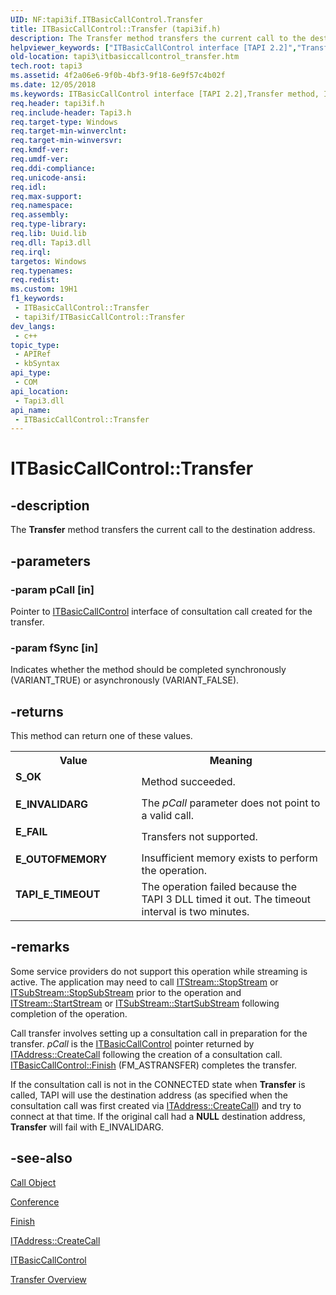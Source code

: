 ```yaml
---
UID: NF:tapi3if.ITBasicCallControl.Transfer
title: ITBasicCallControl::Transfer (tapi3if.h)
description: The Transfer method transfers the current call to the destination address.
helpviewer_keywords: ["ITBasicCallControl interface [TAPI 2.2]","Transfer method","ITBasicCallControl.Transfer","ITBasicCallControl::Transfer","Transfer","Transfer method [TAPI 2.2]","Transfer method [TAPI 2.2]","ITBasicCallControl interface","_tapi3_itbasiccallcontrol_transfer","tapi3.itbasiccallcontrol_transfer","tapi3if/ITBasicCallControl::Transfer"]
old-location: tapi3\itbasiccallcontrol_transfer.htm
tech.root: tapi3
ms.assetid: 4f2a06e6-9f0b-4bf3-9f18-6e9f57c4b02f
ms.date: 12/05/2018
ms.keywords: ITBasicCallControl interface [TAPI 2.2],Transfer method, ITBasicCallControl.Transfer, ITBasicCallControl::Transfer, Transfer, Transfer method [TAPI 2.2], Transfer method [TAPI 2.2],ITBasicCallControl interface, _tapi3_itbasiccallcontrol_transfer, tapi3.itbasiccallcontrol_transfer, tapi3if/ITBasicCallControl::Transfer
req.header: tapi3if.h
req.include-header: Tapi3.h
req.target-type: Windows
req.target-min-winverclnt: 
req.target-min-winversvr: 
req.kmdf-ver: 
req.umdf-ver: 
req.ddi-compliance: 
req.unicode-ansi: 
req.idl: 
req.max-support: 
req.namespace: 
req.assembly: 
req.type-library: 
req.lib: Uuid.lib
req.dll: Tapi3.dll
req.irql: 
targetos: Windows
req.typenames: 
req.redist: 
ms.custom: 19H1
f1_keywords:
 - ITBasicCallControl::Transfer
 - tapi3if/ITBasicCallControl::Transfer
dev_langs:
 - c++
topic_type:
 - APIRef
 - kbSyntax
api_type:
 - COM
api_location:
 - Tapi3.dll
api_name:
 - ITBasicCallControl::Transfer
---
```


# ITBasicCallControl::Transfer


## -description

The 
<b>Transfer</b> method transfers the current call to the destination address.

## -parameters

### -param pCall [in]

Pointer to 
<a href="/windows/desktop/api/tapi3if/nn-tapi3if-itbasiccallcontrol">ITBasicCallControl</a> interface of consultation call created for the transfer.

### -param fSync [in]

Indicates whether the method should be completed synchronously (VARIANT_TRUE) or asynchronously (VARIANT_FALSE).

## -returns

This method can return one of these values.

<table>
<tr>
<th>Value</th>
<th>Meaning</th>
</tr>
<tr>
<td width="40%">
<dl>
<dt><b>S_OK</b></dt>
</dl>
</td>
<td width="60%">
Method succeeded.

</td>
</tr>
<tr>
<td width="40%">
<dl>
<dt><b>E_INVALIDARG</b></dt>
</dl>
</td>
<td width="60%">
The <i>pCall</i> parameter does not point to a valid call.

</td>
</tr>
<tr>
<td width="40%">
<dl>
<dt><b>E_FAIL</b></dt>
</dl>
</td>
<td width="60%">
Transfers not supported.

</td>
</tr>
<tr>
<td width="40%">
<dl>
<dt><b>E_OUTOFMEMORY</b></dt>
</dl>
</td>
<td width="60%">
Insufficient memory exists to perform the operation.

</td>
</tr>
<tr>
<td width="40%">
<dl>
<dt><b>TAPI_E_TIMEOUT</b></dt>
</dl>
</td>
<td width="60%">
The operation failed because the TAPI 3 DLL timed it out. The timeout interval is two minutes.

</td>
</tr>
</table>

## -remarks

Some service providers do not support this operation while streaming is active. The application may need to call 
<a href="/windows/desktop/api/tapi3if/nf-tapi3if-itstream-stopstream">ITStream::StopStream</a> or 
<a href="/windows/desktop/api/tapi3if/nf-tapi3if-itsubstream-stopsubstream">ITSubStream::StopSubStream</a> prior to the operation and 
<a href="/windows/desktop/api/tapi3if/nf-tapi3if-itstream-startstream">ITStream::StartStream</a> or 
<a href="/windows/desktop/api/tapi3if/nf-tapi3if-itsubstream-startsubstream">ITSubStream::StartSubStream</a> following completion of the operation.

Call transfer involves setting up a consultation call in preparation for the transfer. <i>pCall</i> is the 
<a href="/windows/desktop/api/tapi3if/nn-tapi3if-itbasiccallcontrol">ITBasicCallControl</a> pointer returned by 
<a href="/windows/desktop/api/tapi3if/nf-tapi3if-itaddress-createcall">ITAddress::CreateCall</a> following the creation of a consultation call. 
<a href="/windows/desktop/api/tapi3if/nf-tapi3if-itbasiccallcontrol-finish">ITBasicCallControl::Finish</a> (FM_ASTRANSFER) completes the transfer.

If the consultation call is not in the CONNECTED state when 
<b>Transfer</b> is called, TAPI will use the destination address (as specified when the consultation call was first created via 
<a href="/windows/desktop/api/tapi3if/nf-tapi3if-itaddress-createcall">ITAddress::CreateCall</a>) and try to connect at that time. If the original call had a <b>NULL</b> destination address, 
<b>Transfer</b> will fail with E_INVALIDARG.

## -see-also

<a href="/windows/desktop/Tapi/call-object">Call Object</a>



<a href="/windows/desktop/api/tapi3if/nf-tapi3if-itbasiccallcontrol-conference">Conference</a>



<a href="/windows/desktop/api/tapi3if/nf-tapi3if-itbasiccallcontrol-finish">Finish</a>



<a href="/windows/desktop/api/tapi3if/nf-tapi3if-itaddress-createcall">ITAddress::CreateCall</a>



<a href="/windows/desktop/api/tapi3if/nn-tapi3if-itbasiccallcontrol">ITBasicCallControl</a>



<a href="/windows/desktop/Tapi/transfer-ovr">Transfer Overview</a>

